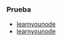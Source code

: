 ### Prueba

- [learnyounode](https://instagram.com/eliotarellano)
- [learnyounode](https://instagram.com/errorerror404404)